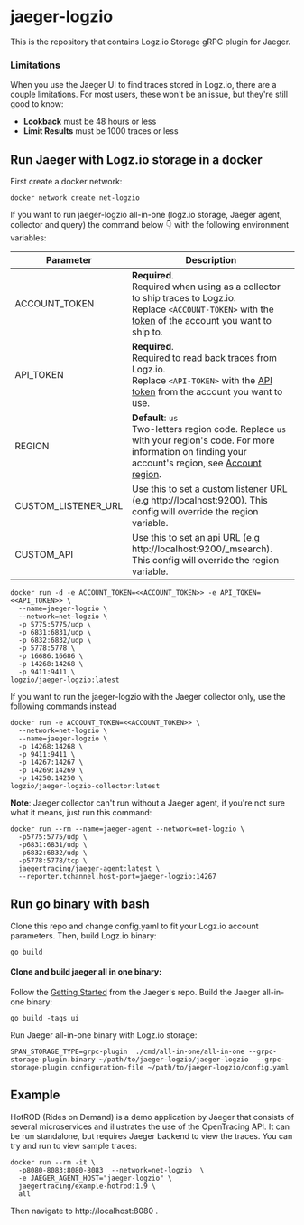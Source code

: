 # jaeger-logzio

This is the repository that contains Logz.io Storage gRPC plugin for Jaeger.

### Limitations

When you use the Jaeger UI to find traces stored in Logz.io, there are a couple limitations.
For most users, these won't be an issue, but they're still good to know:

* **Lookback** must be 48 hours or less
* **Limit Results** must be 1000 traces or less

## Run Jaeger with Logz.io storage in a docker

First create a docker network:
```
docker network create net-logzio
```
If you want to run jaeger-logzio all-in-one (logz.io storage, Jaeger agent, collector and query) the command below 👇 with the following environment variables:

| Parameter | Description |
|---|---|
| ACCOUNT_TOKEN | **Required**.<br> Required when using as a collector to ship traces to Logz.io. <br> Replace `<ACCOUNT-TOKEN>` with the [token](https://app.logz.io/#/dashboard/settings/general) of the account you want to ship to. |
| API_TOKEN | **Required**.<br> Required to read back traces from Logz.io. <br> Replace `<API-TOKEN>` with the [API token](https://app.logz.io/#/dashboard/settings/api-tokens) from the account you want to use. |
| REGION | **Default**: `us` <br> Two-letters region code. Replace `us` with your region's code. For more information on finding your account's region, see [Account region](https://docs.logz.io/user-guide/accounts/account-region.html). |
| CUSTOM_LISTENER_URL | Use this to set a custom listener URL (e.g http://localhost:9200). This config will override the region variable.|
| CUSTOM_API | Use this to set an api URL (e.g http://localhost:9200/_msearch). This config will override the region variable.|

```
docker run -d -e ACCOUNT_TOKEN=<<ACCOUNT_TOKEN>> -e API_TOKEN=<<API_TOKEN>> \
  --name=jaeger-logzio \
  --network=net-logzio \
  -p 5775:5775/udp \
  -p 6831:6831/udp \
  -p 6832:6832/udp \
  -p 5778:5778 \
  -p 16686:16686 \
  -p 14268:14268 \
  -p 9411:9411 \
logzio/jaeger-logzio:latest

```

If you want to run the jaeger-logzio with the Jaeger collector only, use the following commands instead
```
docker run -e ACCOUNT_TOKEN=<<ACCOUNT_TOKEN>> \
  --network=net-logzio \
  --name=jaeger-logzio \
  -p 14268:14268 \
  -p 9411:9411 \
  -p 14267:14267 \
  -p 14269:14269 \
  -p 14250:14250 \
logzio/jaeger-logzio-collector:latest
```

**Note**: Jaeger collector can't run without a Jaeger agent, if you're not sure what it means, just run this command:
```
docker run --rm --name=jaeger-agent --network=net-logzio \
  -p5775:5775/udp \
  -p6831:6831/udp \
  -p6832:6832/udp \
  -p5778:5778/tcp \
  jaegertracing/jaeger-agent:latest \
  --reporter.tchannel.host-port=jaeger-logzio:14267
```

## Run go binary with bash

Clone this repo and change config.yaml to fit your Logz.io account parameters.
Then, build Logz.io binary:

```
go build
```

#### Clone and build jaeger all in one binary:

Follow the [Getting Started](https://github.com/jaegertracing/jaeger/blob/master/CONTRIBUTING.md#getting-started) from the Jaeger's repo.
Build the Jaeger all-in-one binary:

```
go build -tags ui
```

Run Jaeger all-in-one binary with Logz.io storage:

```
SPAN_STORAGE_TYPE=grpc-plugin  ./cmd/all-in-one/all-in-one --grpc-storage-plugin.binary ~/path/to/jaeger-logzio/jaeger-logzio  --grpc-storage-plugin.configuration-file ~/path/to/jaeger-logzio/config.yaml
```

## Example
HotROD (Rides on Demand) is a demo application by Jaeger that consists of several microservices and illustrates the use of the OpenTracing API.
It can be run standalone, but requires Jaeger backend to view the traces.
You can try and run to view sample traces:
```
docker run --rm -it \
  -p8080-8083:8080-8083  --network=net-logzio  \
  -e JAEGER_AGENT_HOST="jaeger-logzio" \
  jaegertracing/example-hotrod:1.9 \
  all
```

Then navigate to http://localhost:8080 .